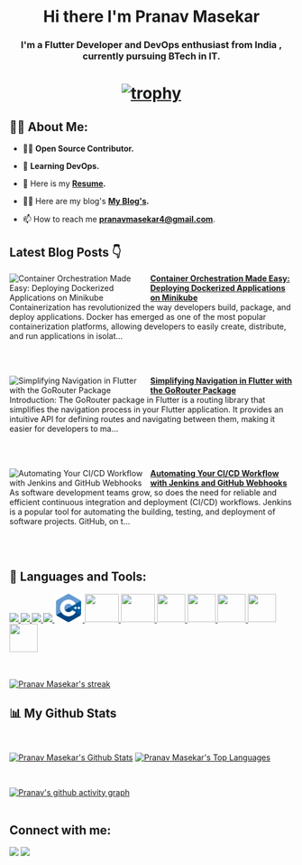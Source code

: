 <!-- <a href="#"><img width="100%" height="auto" src="https://i.imgur.com/iXuL1HG.png" height="175px"/></a> -->

<h1 align="center">Hi there I'm Pranav Masekar</h1>
<h3 align="center">I'm a Flutter Developer and DevOps enthusiast from India , currently pursuing BTech in IT. </h3>

<h1 align ="center">

 [![trophy](https://github-profile-trophy.vercel.app/?username=PranavMasekar&theme=onedark&column=-1)](https://github.com/ryo-ma/github-profile-trophy)
 
</h1>

## 🙋‍♂️ About Me:

- 👨‍💻  **Open Source Contributor.**

- 🌱 **Learning DevOps.**

- 👯 Here is my **[Resume](https://drive.google.com/file/d/1FJH75DWX0XN9Lep8R2EEim94-dqZvo_y/view?usp=share_link).**

- 👨‍💻 Here are my blog's **[My Blog's](https://sungod.hashnode.dev/).**

- 📫 How to reach me **pranavmasekar4@gmail.com**.

## Latest Blog Posts 👇
<!-- HASHNODE_BLOG:START -->
<p align="left">
<a href="https://sungod.hashnode.dev//minikube" title="Container Orchestration Made Easy: Deploying Dockerized Applications on Minikube"><img src="https://cdn.hashnode.com/res/hashnode/image/upload/v1683795313716/defdb4f4-6b7b-4bf2-b6de-d4cf5d4d27c2.png" alt="Container Orchestration Made Easy: Deploying Dockerized Applications on Minikube" width="250px" align="left" /></a>
<a href="https://sungod.hashnode.dev//minikube" title="Container Orchestration Made Easy: Deploying Dockerized Applications on Minikube"><strong>Container Orchestration Made Easy: Deploying Dockerized Applications on Minikube</strong></a>
<br/> Containerization has revolutionized the way developers build, package, and deploy applications. Docker has emerged as one of the most popular containerization platforms, allowing developers to easily create, distribute, and run applications in isolat... </p> <br/> <br/>
<p align="left">
<a href="https://sungod.hashnode.dev//gorouter" title="Simplifying Navigation in Flutter with the GoRouter Package"><img src="https://cdn.hashnode.com/res/hashnode/image/upload/v1680544851127/339e3e1c-e4f2-4939-8046-4b43947f179a.jpeg" alt="Simplifying Navigation in Flutter with the GoRouter Package" width="250px" align="left" /></a>
<a href="https://sungod.hashnode.dev//gorouter" title="Simplifying Navigation in Flutter with the GoRouter Package"><strong>Simplifying Navigation in Flutter with the GoRouter Package</strong></a>
<br/> Introduction:
The GoRouter package in Flutter is a routing library that simplifies the navigation process in your Flutter application. It provides an intuitive API for defining routes and navigating between them, making it easier for developers to ma... </p> <br/> <br/>
<p align="left">
<a href="https://sungod.hashnode.dev//jenkins-webhook" title="Automating Your CI/CD Workflow with Jenkins and GitHub Webhooks"><img src="https://cdn.hashnode.com/res/hashnode/image/upload/v1679842725091/f2eaf3a6-8ca7-4063-a133-a7170cc85188.png" alt="Automating Your CI/CD Workflow with Jenkins and GitHub Webhooks" width="250px" align="left" /></a>
<a href="https://sungod.hashnode.dev//jenkins-webhook" title="Automating Your CI/CD Workflow with Jenkins and GitHub Webhooks"><strong>Automating Your CI/CD Workflow with Jenkins and GitHub Webhooks</strong></a>
<br/> As software development teams grow, so does the need for reliable and efficient continuous integration and deployment (CI/CD) workflows. Jenkins is a popular tool for automating the building, testing, and deployment of software projects. GitHub, on t... </p> <br/> <br/>
<!-- HASHNODE_BLOG:END -->

## 🚀 Languages and Tools:

<p align="left"> 
    <a href="https://flutter.dev/" target="_blank"> <img src="https://img.icons8.com/color/48/000000/flutter.png"/> </a>
    <a href="https://dart.dev/" target="_blank"> <img src="https://img.icons8.com/color/48/000000/dart.png"/> </a> 
    </a>  
    <a href="https://firebase.google.com/" target="_blank"> <img src="https://img.icons8.com/color/48/000000/firebase.png"/> </a>  
    <a href="https://git-scm.com/" target="_blank"> <img src="https://img.icons8.com/color/48/000000/git.png"/> </a> 
    <a href="http://www.cplusplus.org/" target="_blank"> <img src="https://raw.githubusercontent.com/devicons/devicon/2ae2a900d2f041da66e950e4d48052658d850630/icons/cplusplus/cplusplus-original.svg" height="50" /> </a> 
    <a href="https://go.dev/" target="_blank"> <img src="https://go.dev/blog/go-brand/Go-Logo/PNG/Go-Logo_Fuchsia.png" height="50" width = "60"/>
    <a href="https://hub.docker.com/u/pranav18vk" target="_blank"> <img src="https://camo.githubusercontent.com/d5942ae771b21e3ea0576598c5c2b2070c0c4f6028e2605691a5c07b94923800/68747470733a2f2f696d672e69636f6e73382e636f6d2f636f6c6f722f34382f3030303030302f646f636b65722e706e67" height="50" width = "60"/>
    <a href="https://kubernetes.io/" target="_blank"> <img src="https://camo.githubusercontent.com/6d20d4c78e20fa7c89ac8da5ac3073ddc12e05513e13d0dad8af6072187812c9/68747470733a2f2f696d672e69636f6e73382e636f6d2f636f6c6f722f34382f3030303030302f6b756265726e657465732e706e67" height="50" width = "50"/>
    <a href="https://www.jenkins.io/" target="_blank"> <img src="https://seeklogo.com/images/J/jenkins-logo-07C99BD83D-seeklogo.com.png" height="50" width = "50"/>
    <a href="https://circleci.com/" target="_blank"> <img src="https://user-images.githubusercontent.com/296864/90276707-f691d800-de29-11ea-8d36-a4a756e3b524.png" height="50" width = "50"/>
    <a href="https://docs.github.com/en/actions/learn-github-actions/understanding-github-actions" target="_blank"> <img src="https://avatars.githubusercontent.com/u/54465427?v=4" height="50" width = "50"/>
    <a href="https://www.terraform.io/" target="_blank"> <img src="https://i.pinimg.com/originals/c7/ad/46/c7ad4682fa6042d1c13f8703ec727ccc.png" height="50" width = "50"/>
   
</p>

<br/>

<p align="left">
    <a href="https://github.com/PranavMasekar/github-readme-streak-stats">
        <img title="🔥 Get streak stats for your profile at git.io/streak-stats" alt="Pranav Masekar's streak" src="https://github-readme-streak-stats.herokuapp.com/?user=PranavMasekar&theme=black-ice&hide_border=true&stroke=0000&background=060A0CD0"/>
    </a>
</p>

## 📊 My Github Stats

  <br/>
  <p align="left">
    <a href="https://github.com/PranavMasekar/github-readme-stats"><img alt="Pranav Masekar's Github Stats" src="https://github-readme-stats-git-master-pranavmasekar.vercel.app/api?username=PranavMasekar&show_icons=true&count_private=true&theme=react&hide_border=true&bg_color=0D1117" /></a>
    <a href="https://github.com/PranavMasekar/github-readme-stats"><img alt="Pranav Masekar's Top Languages" src="https://github-readme-stats-git-master-pranavmasekar.vercel.app/api/top-langs/?username=PranavMasekar&langs_count=8&count_private=true&layout=compact&theme=react&hide_border=true&bg_color=0D1117" />
    </a>
  </p>
  <br/>

[![Pranav's github activity graph](https://github-readme-activity-graph.cyclic.app/graph?username=PranavMasekar&theme=react-dark)](https://github.com/PranavMasekar/github-readme-activity-graph)
<br/>
<br/>

## Connect with me:
<p align="left">

<a href = "https://www.linkedin.com/in/pranav-masekar-556534214/"><img src="https://img.icons8.com/fluent/48/000000/linkedin.png"/></a>
<a href = "https://www.instagram.com/pranav_18_vk/"><img src="https://img.icons8.com/fluent/48/000000/instagram-new.png"/></a>

</p>
